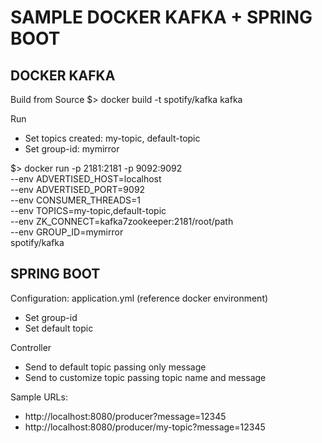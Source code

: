 # SAMPLE DOCKER KAFKA + SPRING BOOT

## DOCKER KAFKA

Build from Source
$> docker build -t spotify/kafka kafka

Run
- Set topics created: my-topic, default-topic
- Set group-id: mymirror

$> docker run -p 2181:2181 -p 9092:9092 \
    --env ADVERTISED_HOST=localhost \
    --env ADVERTISED_PORT=9092 \
    --env CONSUMER_THREADS=1 \
    --env TOPICS=my-topic,default-topic \
    --env ZK_CONNECT=kafka7zookeeper:2181/root/path \
    --env GROUP_ID=mymirror \
    spotify/kafka

## SPRING BOOT

Configuration: application.yml (reference docker environment)
- Set group-id
- Set default topic

Controller
- Send to default topic passing only message
- Send to customize topic passing topic name and message

Sample URLs:
- http://localhost:8080/producer?message=12345
- http://localhost:8080/producer/my-topic?message=12345
